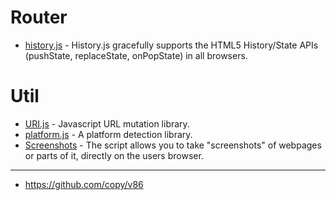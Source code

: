 # Router
- [history.js](https://github.com/browserstate/history.js) - History.js gracefully supports the HTML5 History/State APIs (pushState, replaceState, onPopState) in all browsers.

# Util
- [URI.js](https://github.com/medialize/URI.js) - Javascript URL mutation library.
- [platform.js](https://github.com/bestiejs/platform.js) - A platform detection library.
- [Screenshots](https://github.com/niklasvh/html2canvas) - The script allows you to take "screenshots" of webpages or parts of it, directly on the users browser.

---

- https://github.com/copy/v86
